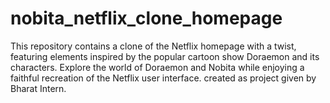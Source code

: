 # nobita_netflix_clone_homepage
This repository contains a clone of the Netflix homepage with a twist, featuring elements inspired by the popular cartoon show Doraemon and its characters. Explore the world of Doraemon and Nobita while enjoying a faithful recreation of the Netflix user interface. created as project given by Bharat Intern.
